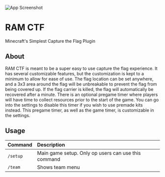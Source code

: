 

![App Screenshot](https://media.discordapp.net/attachments/928131884247036015/1254611031896887296/2024-06-23_20.29.18.png?ex=667a1f13&is=6678cd93&hm=353663255879421708675aa8c9a9929901d65e210701f577eea76cbfe3e99c93&=&format=webp&quality=lossless&width=1606&height=903)


# RAM CTF

Minecraft's Simplest Capture the Flag Plugin





## About

RAM CTF is meant to be a super easy to use capture the flag experience. It has several customizable features, but the customization is kept to a minimum to allow for ease of use. The flag location can be set anywhere, and a 3x3 area around the flag will be unbreakable to prevent the flag from being covered up. If the flag carrier is killed, the flag will automatically be recovered after a minute. There is an optional pregame timer where players will have time to collect resources prior to the start of the game. You can go into the settings to disable this timer if you wish to use premade kits instead. This pregame timer, as well as the game timer, is customizable in the settings.
## Usage


| Command |  Description |
| :-------- | :------------------------- |
| `/setup` |  Main game setup. Only op users can use this command |
| `/team` | Shows team menu | 




